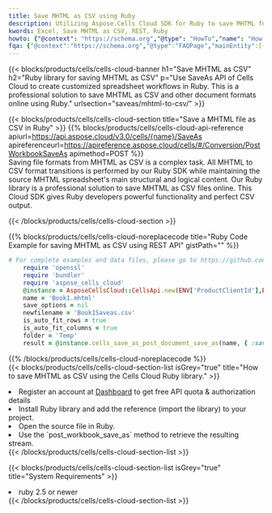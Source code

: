 ```yaml
---
title: Save MHTML as CSV using Ruby 
description: Utilizing Aspose.Cells Cloud SDK for Ruby to save MHTML format file as CSV format file. 
kwords: Excel, Save MHTML as CSV, REST, Ruby
howto: {"@context": "https://schema.org","@type": "HowTo","name": "How to save MHTML as CSV using the Cells Cloud Ruby library.","description": "How to save MHTML as CSV using the Cells Cloud Ruby library.","image": {"@type": "ImageObject"},"url": "/ruby/saveas/mhtml-to-csv/","step": [{ "@type": "HowToStep","name": "How to save MHTML as CSV using the Cells Cloud Ruby library. step 1", "image": {"@type": "ImageObject",},"url": "/ruby/saveas/mhtml-to-csv/","text": "Register an account at <a href='https://dashboard.aspose.cloud/'>Dashboard</a> to get free API quota & authorization details",},{ "@type": "HowToStep","name": "How to save MHTML as CSV using the Cells Cloud Ruby library. step 1", "image": {"@type": "ImageObject",},"url": "/ruby/saveas/mhtml-to-csv/","text": "Install Ruby library and add the reference (import the library) to your project.",},{ "@type": "HowToStep","name": "How to save MHTML as CSV using the Cells Cloud Ruby library. step 1", "image": {"@type": "ImageObject",},"url": "/ruby/saveas/mhtml-to-csv/","text": "Open the source file in Ruby.",},{ "@type": "HowToStep","name": "How to save MHTML as CSV using the Cells Cloud Ruby library. step 1", "image": {"@type": "ImageObject",},"url": "/ruby/saveas/mhtml-to-csv/","text": "Use the `post_workbook_save_as` method to retrieve the resulting stream.",}, ],"supply": {"@type": "HowToSupply","name": "document"},"tool": [{"@type": "HowToTool","name": "RubyMine, Visual Studio Code, Aptana Studio, NetBeans"},{"@type": "HowToTool","name": "Aspose Cells"}],"totalTime": "PT6M"}
fqa: {"@context":"https://schema.org","@type":"FAQPage","mainEntity":[{"@type":"Question","name":"Why save file as other formats file in C# using REST API?","acceptedAnswer":{"@type":"Answer","text":"Documents are encoded in many ways, and some files may be incompatible with the software you use. To open and read such files, just save them as appropriate file formats.<br/><ol><li>Install .NET SDK and add the reference (import the library) to your project.</li><li>Open the source file in C# using REST API.</li><li>Call the PostWorkbookSaveAsRequest() method, passing an output filename with required extension.</li><li>Get the result of save as a separate file.</li></ol>"}},{"@type":"Question","name":"What file formats can I save as with your C# library?","acceptedAnswer":{"@type":"Answer","text":"We support a variety of file formats for conversion using .NET library, including XLSX, Excel, xls , PDF, CSV, HTML, Markdown, XML, PNG, JPG, TIFF, Json, TXT and many more."}},{"@type":"Question","name":"What is the maximum allowed file size for conversion using this .NET library?","acceptedAnswer":{"@type":"Answer","text":"There are no file size limits for format conversions using .NET library."}}]}
---
```



{{< blocks/products/cells/cells-cloud-banner h1="Save MHTML as CSV" h2="Ruby library for saving MHTML as CSV" p="Use SaveAs API of Cells Cloud to create customized spreadsheet workflows in Ruby. This is a professional solution to save MHTML as CSV and other document formats online using Ruby." urlsection="saveas/mhtml-to-csv/" >}}

{{< blocks/products/cells/cells-cloud-section  title="Save a MHTML file as CSV in Ruby" >}}
{{% blocks/products/cells/cells-cloud-api-reference  apiurl=https://api.aspose.cloud/v3.0/cells/{name}/SaveAs  apireferenceurl=https://apireference.aspose.cloud/cells/#/Conversion/PostWorkbookSaveAs  apimethod=POST %}}
<br/>
Saving file formats from MHTML as CSV is a complex task. All MHTML to CSV format transitions is performed by our Ruby SDK while maintaining the source MHTML spreadsheet's main structural and logical content. Our Ruby library is a professional solution to save MHTML as CSV files online. This Cloud SDK gives Ruby developers powerful functionality and perfect CSV output.

{{< /blocks/products/cells/cells-cloud-section >}}

{{% blocks/products/cells/cells-cloud-noreplacecode title="Ruby Code Example for saving MHTML as CSV using REST API" gistPath="" %}}
  
```ruby
# For complete examples and data files, please go to https://github.com/aspose-cells-cloud/aspose-cells-cloud-ruby/
    require 'openssl'
    require 'bundler'
    require 'aspose_cells_cloud'
    @instance = AsposeCellsCloud::CellsApi.new(ENV['ProductClientId'],ENV['ProductClientSecret'])
    name = 'Book1.mhtml'
    save_options = nil
    newfilename = 'Book1Saveas.csv'
    is_auto_fit_rows = true
    is_auto_fit_columns = true
    folder = 'Temp'
    result = @instance.cells_save_as_post_document_save_as(name, { :save_options=>save_options, :newfilename=>(folder+"/"+newfilename), :is_auto_fit_rows=>is_auto_fit_rows, :is_auto_fit_columns=>is_auto_fit_columns, :folder=>folder})
```
  
{{% /blocks/products/cells/cells-cloud-noreplacecode  %}}
<br/>
{{< blocks/products/cells/cells-cloud-section-list isGrey="true"  title="How to save MHTML as CSV using the Cells Cloud Ruby library." >}}
<li>Register an account at <a href="https://dashboard.aspose.cloud/">Dashboard</a> to get free API quota & authorization details</li>
<li>Install Ruby library and add the reference (import the library) to your project.</li>
<li>Open the source file in Ruby.</li>
<li>Use the `post_workbook_save_as` method to retrieve the resulting stream.</li>
{{< /blocks/products/cells/cells-cloud-section-list >}}

{{< blocks/products/cells/cells-cloud-section-list isGrey="true"  title="System Requirements" >}}
<li>ruby 2.5 or newer</li>
{{< /blocks/products/cells/cells-cloud-section-list >}}
